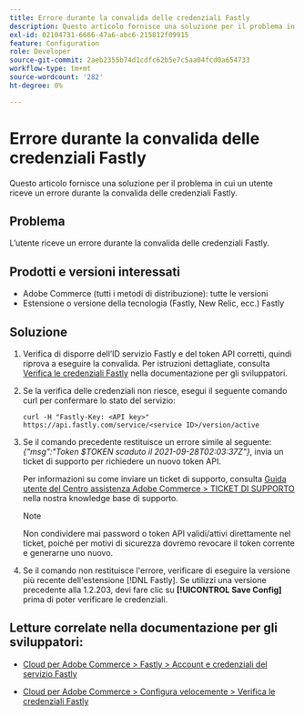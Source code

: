 ```yaml
---
title: Errore durante la convalida delle credenziali Fastly
description: Questo articolo fornisce una soluzione per il problema in cui un utente riceve un errore durante la convalida delle credenziali Fastly.
exl-id: 02104731-6666-47a6-abc6-215812f09915
feature: Configuration
role: Developer
source-git-commit: 2aeb2355b74d1cdfc62b5e7c5aa04fcd0a654733
workflow-type: tm+mt
source-wordcount: '282'
ht-degree: 0%

---
```


# Errore durante la convalida delle credenziali Fastly

Questo articolo fornisce una soluzione per il problema in cui un utente riceve un errore durante la convalida delle credenziali Fastly.

## Problema

L’utente riceve un errore durante la convalida delle credenziali Fastly.

## Prodotti e versioni interessati

* Adobe Commerce (tutti i metodi di distribuzione): tutte le versioni
* Estensione o versione della tecnologia (Fastly, New Relic, ecc.) Fastly

## Soluzione

1. Verifica di disporre dell’ID servizio Fastly e del token API corretti, quindi riprova a eseguire la convalida. Per istruzioni dettagliate, consulta [Verifica le credenziali Fastly](https://experienceleague.adobe.com/en/docs/commerce-cloud-service/user-guide/cdn/setup-fastly/fastly-configuration#test-the-fastly-credentials) nella documentazione per gli sviluppatori.
1. Se la verifica delle credenziali non riesce, esegui il seguente comando curl per confermare lo stato del servizio:

   ```curl
   curl -H "Fastly-Key: <API key>" https://api.fastly.com/service/<service ID>/version/active
   ```

1. Se il comando precedente restituisce un errore simile al seguente: *{&quot;msg&quot;:&quot;Token $TOKEN scaduto il 2021-09-28T02:03:37Z&quot;}*, invia un ticket di supporto per richiedere un nuovo token API.

   Per informazioni su come inviare un ticket di supporto, consulta [Guida utente del Centro assistenza Adobe Commerce > TICKET DI SUPPORTO](/help/help-center-guide/help-center/magento-help-center-user-guide.md#support-tickets) nella nostra knowledge base di supporto.

   >[!NOTE]
   >
   >Non condividere mai password o token API validi/attivi direttamente nel ticket, poiché per motivi di sicurezza dovremo revocare il token corrente e generarne uno nuovo.

1. Se il comando non restituisce l&#39;errore, verificare di eseguire la versione più recente dell&#39;estensione [!DNL Fastly]. Se utilizzi una versione precedente alla 1.2.203, devi fare clic su **[!UICONTROL Save Config]** prima di poter verificare le credenziali.

## Letture correlate nella documentazione per gli sviluppatori:

* [Cloud per Adobe Commerce > Fastly > Account e credenziali del servizio Fastly](https://experienceleague.adobe.com/en/docs/commerce-cloud-service/user-guide/cdn/fastly#fastly-service-account-and-credentials)

* [Cloud per Adobe Commerce > Configura velocemente > Verifica le credenziali Fastly](https://experienceleague.adobe.com/en/docs/commerce-cloud-service/user-guide/cdn/setup-fastly/fastly-configuration#test-the-fastly-credentials)
